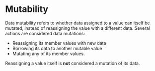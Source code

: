 # Mutability
Data mutability refers to whether data assigned to a value can itself be mutated, instead of reassigning the value with a different data. Several actions are considered data mutations:

- Reassigning its member values with new data
- Borrowing its data to another mutable value
- Mutating any of its member values.

Reassigning a value itself is **not** considered a mutation of its data.
